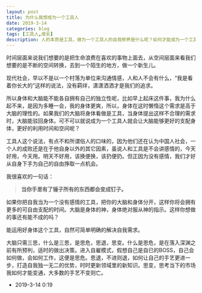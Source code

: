 ```yaml
---
layout: post
title: 为什么我想成为一个工具人
date: 2019-3-14
categories: blog
tags: [工具人,成长]
description: 人的本质是工具，做为一个工具人的自我修养是什么呢？如何才能成为一个工具人呢？
---
```


时间层面来说我们想要的是把生命浪费在喜欢的事物上面去，从空间层面来看我们想要的是不断的空间转换，去到一个陌生的地方，做一个新生儿。

现代社会，早以不是以一个村落为单位来沟通情感，人和人不会有什么，“我是看着你长大的”这样的说法，没有羁绊，潇潇洒洒才是我们的追求。

所以身体和大脑能不能各自拥有自己的独立性呢，比如早上起床这件事，我为什么起不来，是因为多睡一会，我的身体更爽，所以，身体在这时懒惰这个需求是高于大脑的理性的。如果我们的大脑将身体看做是工具，当身体提出这样不合理的需求时，大脑能驳回身体。可不可以就说成为一个工具人就会让大脑能够更好的支配身体，更好的利用时间和空间呢？

工具人这个说法，有点不和所谓俗人的口味的，因为他们还在认为中国人社会，一个人的成败还是在于他自身以外的其它因素，虽说人和工具是不会讲感情的，今天好用，今天用。明天不好用，该换便换，该扔便扔。但正因为没有感情，我们才好从自身下手为自己的自由挣取一点机会。

我很喜欢的一句话：

> **当你手里有了锤子所有的东西都会变成钉子。**

如果你把自我当为一个没有感情的工具，把你的大脑和身体分开，这样你将会拥有更多的可自由支配的时间。大脑是身体的神，身体绝对服从神的指示。这样你想做的事还有能不成的吗？

能运用好身体这个工具，自然可简单明确的解决自我需求。

大脑只需三思，什么是三思，是思危，思退，思变。什么是思危，是在落入深渊之前有所预判，适时的做出决策。进入自雇模式，假想自己是自已的BOSS，自己会如何做，会如何工作，这便是思危。思退，不进则退，如何让自己的手艺更进一步，打造自我独一无二的优势，时时更新领域里的新知识。思变，思考当下的市场我如何才能变通，大多数的手艺不变则亡。

- 2019-3-14 0:19